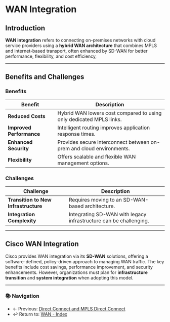 # WAN Integration

## Introduction

**WAN integration** refers to connecting on-premises networks with cloud service providers using a **hybrid WAN architecture** that combines MPLS and internet-based transport, often enhanced by SD-WAN for better performance, flexibility, and cost efficiency,


---

## Benefits and Challenges

### Benefits

| Benefit                  | Description                                                          |
| ------------------------ | -------------------------------------------------------------------- |
| **Reduced Costs**        | Hybrid WAN lowers cost compared to using only dedicated MPLS links.  |
| **Improved Performance** | Intelligent routing improves application response times.             |
| **Enhanced Security**    | Provides secure interconnect between on-prem and cloud environments. |
| **Flexibility**          | Offers scalable and flexible WAN management options.                |

### Challenges

| Challenge                            | Description                                                       |
| ------------------------------------ | ----------------------------------------------------------------- |
| **Transition to New Infrastructure** | Requires moving to an SD-WAN-based architecture.                  |
| **Integration Complexity**           | Integrating SD-WAN with legacy infrastructure can be challenging. |

---

## Cisco WAN Integration

Cisco provides WAN integration via its **SD-WAN** solutions, offering a software-defined, policy-driven approach to managing WAN traffic. The key benefits include cost savings, performance improvement, and security enhancements. However, organizations must plan for **infrastructure transition** and **system integration** when adopting this model.

---
### 📚 Navigation
- ← Previous: [Direct Connect and MPLS Direct Connect](direct-connect.md)  
- ↩ Return to: [WAN - Index](../README.md)
